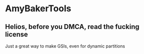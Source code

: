# AmyBakerTools

## Helios, before you DMCA, read the fucking license


Just a great way to make GSIs, even for dynamic partitions
